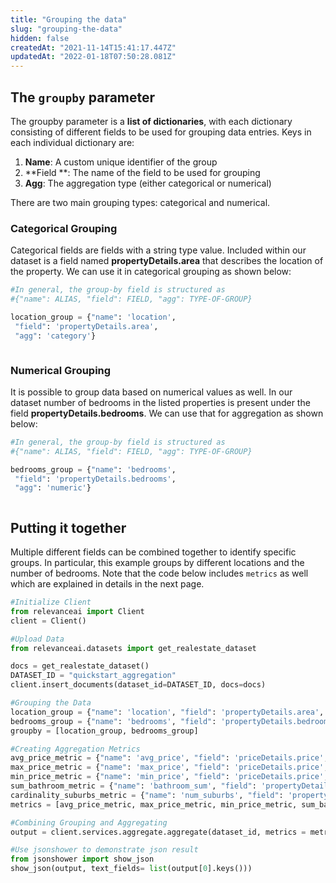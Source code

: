 ```yaml
---
title: "Grouping the data"
slug: "grouping-the-data"
hidden: false
createdAt: "2021-11-14T15:41:17.447Z"
updatedAt: "2022-01-18T07:50:28.081Z"
---
```

## The `groupby` parameter
The groupby parameter is a **list of dictionaries**, with each dictionary consisting of different fields to be used for grouping data entries. Keys in each individual dictionary are:
1. **Name**: A custom unique identifier of the group
2. **Field **: The name of the field to be used for grouping
3. **Agg**: The aggregation type (either categorical or numerical)

There are two main grouping types: categorical and numerical.

### Categorical Grouping
Categorical fields are fields with a string type value. Included within our dataset is a field named **propertyDetails.area** that describes the location of the property. We can use it in categorical grouping as shown below:
```python Python (SDK)
#In general, the group-by field is structured as
#{"name": ALIAS, "field": FIELD, "agg": TYPE-OF-GROUP}

location_group = {"name": 'location',
 "field": 'propertyDetails.area',
 "agg": 'category'}
```
```python
```
### Numerical Grouping
It is possible to group data based on numerical values as well. In our dataset number of bedrooms in the listed properties is present under the field **propertyDetails.bedrooms**. We can use that for aggregation as shown below:
```python Python (SDK)
#In general, the group-by field is structured as
#{"name": ALIAS, "field": FIELD, "agg": TYPE-OF-GROUP}

bedrooms_group = {"name": 'bedrooms',
 "field": 'propertyDetails.bedrooms',
 "agg": 'numeric'}
```
```python
```

## Putting it together
Multiple different fields can be combined together to identify specific groups. In particular, this example groups by different locations and the number of bedrooms. Note that the code below includes `metrics` as well which are explained in details in the next page.
```python Python (SDK)
#Initialize Client
from relevanceai import Client
client = Client()

#Upload Data
from relevanceai.datasets import get_realestate_dataset

docs = get_realestate_dataset()
DATASET_ID = "quickstart_aggregation"
client.insert_documents(dataset_id=DATASET_ID, docs=docs)

#Grouping the Data
location_group = {"name": 'location', "field": 'propertyDetails.area', "agg": 'category'}
bedrooms_group = {"name": 'bedrooms', "field": 'propertyDetails.bedrooms', "agg": 'numeric'}
groupby = [location_group, bedrooms_group]

#Creating Aggregation Metrics
avg_price_metric = {"name": 'avg_price', "field": 'priceDetails.price', "agg": 'avg'}
max_price_metric = {"name": 'max_price', "field": 'priceDetails.price', "agg": 'max'}
min_price_metric = {"name": 'min_price', "field": 'priceDetails.price', "agg": 'min'}
sum_bathroom_metric = {"name": 'bathroom_sum', "field": 'propertyDetails.bathrooms', "agg": 'sum'}
cardinality_suburbs_metric = {"name": 'num_suburbs', "field": 'propertyDetails.suburb', "agg": 'cardinality'}
metrics = [avg_price_metric, max_price_metric, min_price_metric, sum_bathroom_metric, cardinality_suburbs_metric]

#Combining Grouping and Aggregating
output = client.services.aggregate.aggregate(dataset_id, metrics = metrics, groupby = groupby)

#Use jsonshower to demonstrate json result
from jsonshower import show_json
show_json(output, text_fields= list(output[0].keys()))
```
```python
```
